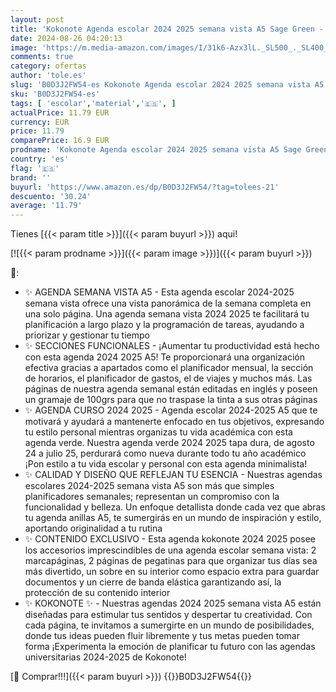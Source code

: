 ```yaml
---
layout: post
title: 'Kokonote Agenda escolar 2024 2025 semana vista A5 Sage Green - Agenda 2024 2025 semana vista Verde - Agenda universitaria 2024 2025 | Vuelta al cole  Material escolar y papeleria bonita'
date: 2024-08-26 04:20:13
image: 'https://m.media-amazon.com/images/I/31k6-Azx3lL._SL500_._SL400_.jpg'
comments: true
category: ofertas
author: 'tole.es'
slug: 'B0D3J2FW54-es Kokonote Agenda escolar 2024 2025 semana vista A5 Sage...'
sku: 'B0D3J2FW54-es'
tags: [ 'escolar','material','🇪🇸', ]
actualPrice: 11.79 EUR
currency: EUR
price: 11.79
comparePrice: 16.9 EUR
prodname: 'Kokonote Agenda escolar 2024 2025 semana vista A5 Sage Green - Agenda 2024 2025 semana vista Verde - Agenda universitaria 2024 2025 | Vuelta al cole  Material escolar y papeleria bonita'
country: 'es'
flag: '🇪🇸'
brand: ''
buyurl: 'https://www.amazon.es/dp/B0D3J2FW54/?tag=tolees-21'
descuento: '30.24'
average: '11.79'
---
```


Tienes [{{< param title >}}]({{< param buyurl >}}) aqui!

[![{{< param prodname >}}]({{< param image >}})]({{< param buyurl >}})

🔎:

- ✨ AGENDA SEMANA VISTA A5 - Esta agenda escolar 2024-2025 semana vista ofrece una vista panorámica de la semana completa en una solo página. Una agenda semana vista 2024 2025 te facilitará tu planificación a largo plazo y la programación de tareas, ayudando a priorizar y gestionar tu tiempo
- ✨ SECCIONES FUNCIONALES - ¡Aumentar tu productividad está hecho con esta agenda 2024 2025 A5! Te proporcionará una organización efectiva gracias a apartados como el planificador mensual, la sección de horarios, el planificador de gastos, el de viajes y muchos más. Las páginas de nuestra agenda semanal están editadas en inglés y poseen un gramaje de 100grs para que no traspase la tinta a sus otras páginas
- ✨ AGENDA CURSO 2024 2025 - Agenda escolar 2024-2025 A5 que te motivará y ayudará a mantenerte enfocado en tus objetivos, expresando tu estilo personal mientras organizas tu vida académica con esta agenda verde. Nuestra agenda verde 2024 2025 tapa dura, de agosto 24 a julio 25, perdurará como nueva durante todo tu año académico ¡Pon estilo a tu vida escolar y personal con esta agenda minimalista!
- ✨ CALIDAD Y DISEÑO QUE REFLEJAN TU ESENCIA - Nuestras agendas escolares 2024-2025 semana vista A5 son más que simples planificadores semanales; representan un compromiso con la funcionalidad y belleza. Un enfoque detallista donde cada vez que abras tu agenda anillas A5, te sumergirás en un mundo de inspiración y estilo, aportando originalidad a tu rutina
- ✨ CONTENIDO EXCLUSIVO - Esta agenda kokonote 2024 2025 posee los accesorios imprescindibles de una agenda escolar semana vista: 2 marcapáginas, 2 páginas de pegatinas para que organizar tus días sea más divertido, un sobre en su interior como espacio extra para guardar documentos y un cierre de banda elástica garantizando así, la protección de su contenido interior
- ✨ KOKONOTE ✨ - Nuestras agendas 2024 2025 semana vista A5 están diseñadas para estimular tus sentidos y despertar tu creatividad. Con cada página, te invitamos a sumergirte en un mundo de posibilidades, donde tus ideas pueden fluir libremente y tus metas pueden tomar forma ¡Experimenta la emoción de planificar tu futuro con las agendas universitarias 2024-2025 de Kokonote!

[🛒 Comprar!!!]({{< param buyurl >}})
{{<world>}}B0D3J2FW54{{</world>}}
